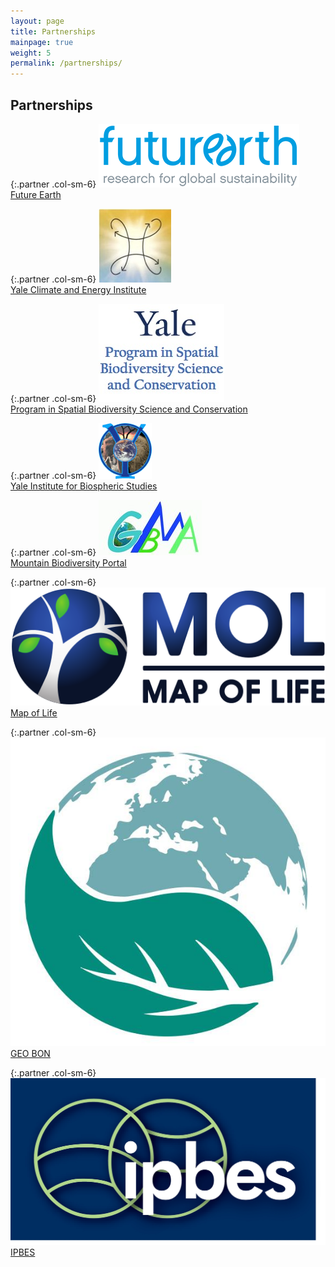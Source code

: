 ```yaml
---
layout: page
title: Partnerships
mainpage: true
weight: 5
permalink: /partnerships/
---
```


## Partnerships

{:.partner .col-sm-6}
[![Future Earth logo](/images/logos/futureearth.gif)][FE]  
[Future Earth][FE]

{:.partner .col-sm-6}
[![Yale Climate and Energy Institute logo](/images/logos/ycei_logo.jpg)][YECI]  
[Yale Climate and Energy Institute][YECI]

{:.partner .col-sm-6}
[![Program in Spatial Biodiversity Science and Conservation](/images/logos/sbsc_logo.jpg)][SBSC]  
[Program in Spatial Biodiversity Science and Conservation][SBSC]

{:.partner .col-sm-6}
[![Yale Institute for Biospheric Studies logo](/images/logos/yibs_logo.png)][YIBS]  
[Yale Institute for Biospheric Studies][YIBS]

{:.partner .col-sm-6}
[![Mountain Biodiversity Portal logo](/images/logos/gmba_logo.jpg)][GMBA]  
[Mountain Biodiversity Portal][GMBA]

{:.partner .col-sm-6}
[![Map of Life logo](/images/logos/mol_logo.png)][MOL]  
[Map of Life][MOL]

{:.partner .col-sm-6}
[![Geo Bon logo](/images/logos/geobon_logo.jpg)][GBON]  
[GEO BON][GBON]

{:.partner .col-sm-6}
[![IPBES logo](/images/logos/ipbes_logo.jpg)][IPBES]  
[IPBES]

[FE]: http://futureearth.org/projects "Future Earth Projects"
[YECI]: http://climate.yale.edu/ "Yale Climate and Energy Institute"
[SBSC]: http://sbsc.yale.edu/ "Program in Spatial Biodiversity Science and Conservation"
[YIBS]: http://yibs.yale.edu/ "Yale Institute for Biospheric Studies"
[GMBA]: http://www.mountainbiodiversity.org/ "Mountain Biodiversity Portal"
[MOL]: http://mol.org/ "Map of Life"
[GBON]: http://geobon.org/ "GEO BON"
[IPBES]: http://www.ipbes.net/ "IPBES"
